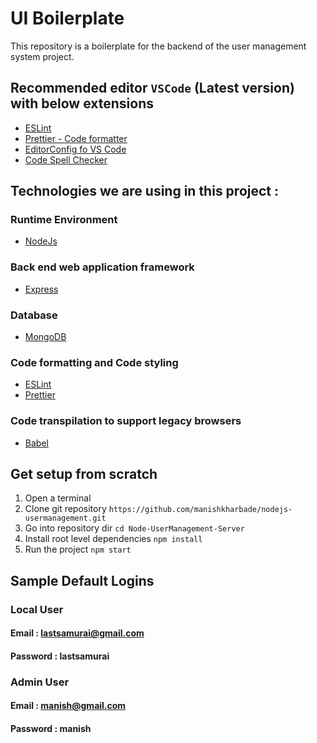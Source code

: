 # UI Boilerplate

This repository is a boilerplate for the backend of the user management system project.

## Recommended editor `VSCode` (Latest version) with below extensions

- [ESLint](https://marketplace.visualstudio.com/items?itemName=dbaeumer.vscode-eslint)
- [Prettier - Code formatter](https://marketplace.visualstudio.com/items?itemName=esbenp.prettier-vscode)
- [EditorConfig fo VS Code](https://marketplace.visualstudio.com/items?itemName=EditorConfig.EditorConfig)
- [Code Spell Checker](https://marketplace.visualstudio.com/items?itemName=streetsidesoftware.code-spell-checker)

## Technologies we are using in this project :

### Runtime Environment

- [NodeJs](https://nodejs.org/en)

### Back end web application framework

- [Express](https://expressjs.com/)

### Database

- [MongoDB](https://www.mongodb.com/)

### Code formatting and Code styling

- [ESLint](https://eslint.org/)
- [Prettier](https://prettier.io/)

### Code transpilation to support legacy browsers

- [Babel](https://babeljs.io/)

## Get setup from scratch

1. Open a terminal
2. Clone git repository `https://github.com/manishkharbade/nodejs-usermanagement.git`
3. Go into repository dir `cd Node-UserManagement-Server`
4. Install root level dependencies `npm install`
5. Run the project `npm start`

## Sample Default Logins

### Local User
#### Email : lastsamurai@gmail.com
#### Password : lastsamurai

### Admin User
#### Email : manish@gmail.com
#### Password : manish
